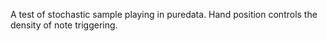 A test of stochastic sample playing in puredata. Hand position controls the density of note triggering. 

